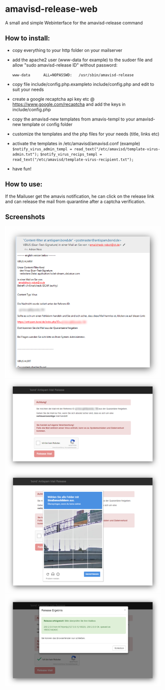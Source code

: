 # amavisd-release-web
A small and simple Webinterface for the amavisd-release command

## How to install:

- copy everything to your http folder on your mailserver
- add the apache2 user (www-data for example) to the sudoer file and allow "sudo amavisd-release ID" without password:

  `www-data      ALL=NOPASSWD:   /usr/sbin/amavisd-release`

- copy file include/config.php.exampleto include/config.php and edit to suit your needs
- create a google recaptcha api key etc @ https://www.google.com/recaptcha and add the keys in include/config.php
- copy the amavisd-new templates from amavis-templ to your amavisd-new template or config folder
- customize the templates and the php files for your needs (title, links etc)
- activate the templates in /etc/amavisd/amavisd.conf (example)
  `$notify_virus_admin_templ = read_text("/etc/amavisd/template-virus-admin.txt");`
  `$notify_virus_recips_templ = read_text("/etc/amavisd/template-virus-recipient.txt");`
- have fun!

## How to use:

If the Mailuser get the amavis notification, he can click on the release link and can release the mail from quarantine after a captcha verification.

## Screenshots

![Mail from amavis](https://github.com/AdrianNoss/amavisd-release-web/blob/master/pics/mail.png?raw=true "Virus Alert with Link")
![Release Index](https://github.com/AdrianNoss/amavisd-release-web/blob/master/pics/main.png?raw=true "Release Webinterface")
![Captcha](https://github.com/AdrianNoss/amavisd-release-web/blob/master/pics/captcha.png?raw=true "reCaptcha")
![release OK](https://github.com/AdrianNoss/amavisd-release-web/blob/master/pics/release_ok.png?raw=true "Release successfull")
